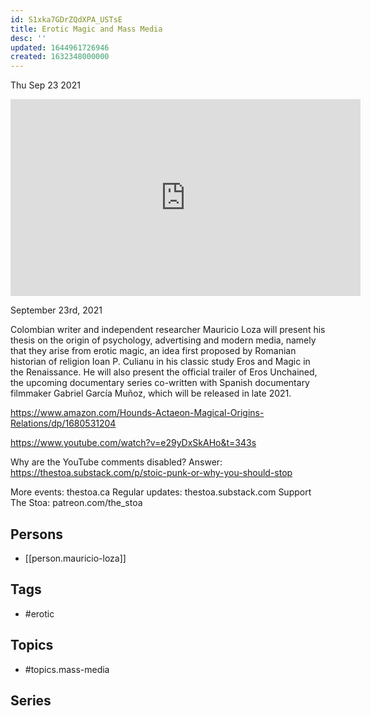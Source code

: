 ```yaml
---
id: S1xka7GDrZQdXPA_USTsE
title: Erotic Magic and Mass Media
desc: ''
updated: 1644961726946
created: 1632348000000
---
```





Thu Sep 23 2021

<iframe width="560" height="315" src="https://www.youtube.com/embed/tMsXIX1Gvpw" title="Erotic Magic and Mass Media w/ Mauricio Loza" frameborder="0" allow="accelerometer; autoplay; clipboard-write; encrypted-media; gyroscope; picture-in-picture" allowfullscreen ></iframe>

September 23rd, 2021

Colombian writer and independent researcher Mauricio Loza will present his thesis on the origin of psychology, advertising and modern media, namely that they arise from erotic magic, an idea first proposed by Romanian historian of religion Ioan P. Culianu in his classic study Eros and Magic in the Renaissance. He will also present the official trailer of Eros Unchained, the upcoming documentary series co-written with Spanish documentary filmmaker Gabriel García Muñoz, which will be released in late 2021.

https://www.amazon.com/Hounds-Actaeon-Magical-Origins-Relations/dp/1680531204

https://www.youtube.com/watch?v=e29yDxSkAHo&t=343s

Why are the YouTube comments disabled? Answer: https://thestoa.substack.com/p/stoic-punk-or-why-you-should-stop

More events: thestoa.ca
Regular updates: thestoa.substack.com
Support The Stoa: patreon.com/the_stoa

## Persons

- [[person.mauricio-loza]]

## Tags

- #erotic

## Topics

- #topics.mass-media

## Series



